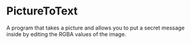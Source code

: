 # PictureToText
A program that takes a picture and allows you to put a secret message inside by editing the RGBA values of the image.
